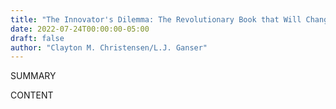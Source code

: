 ```yaml
---
title: "The Innovator's Dilemma: The Revolutionary Book that Will Change the Way You Do Business"
date: 2022-07-24T00:00:00-05:00
draft: false
author: "Clayton M. Christensen/L.J. Ganser"
---
```


SUMMARY

<!--more-->

CONTENT